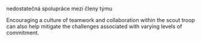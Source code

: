 nedostatečná spolupráce mezi členy týmu

Encouraging a culture of teamwork and collaboration within the scout troop can also help mitigate the challenges associated with varying levels of commitment.